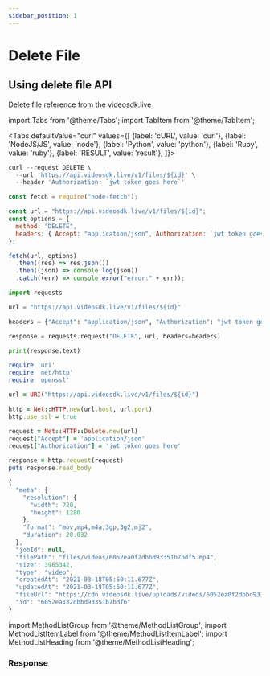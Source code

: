 ```yaml
---
sidebar_position: 1
---
```


# Delete File

## Using delete file API

Delete file reference from the videosdk.live

import Tabs from '@theme/Tabs';
import TabItem from '@theme/TabItem';

<Tabs
defaultValue="curl"
values={[
{label: 'cURL', value: 'curl'},
{label: 'NodeJS/JS', value: 'node'},
{label: 'Python', value: 'python'},
{label: 'Ruby', value: 'ruby'},
{label: 'RESULT', value: 'result'},
]}>
<TabItem value="curl">

```js
curl --request DELETE \
  --url 'https://api.videosdk.live/v1/files/${id}' \
  --header 'Authorization: `jwt token goes here`'
```

</TabItem>
<TabItem value="node">

```js
const fetch = require("node-fetch");

const url = "https://api.videosdk.live/v1/files/${id}";
const options = {
  method: "DELETE",
  headers: { Accept: "application/json", Authorization: `jwt token goes here` },
};

fetch(url, options)
  .then((res) => res.json())
  .then((json) => console.log(json))
  .catch((err) => console.error("error:" + err));
```

</TabItem>
<TabItem value="python">

```python
import requests

url = "https://api.videosdk.live/v1/files/${id}"

headers = {"Accept": "application/json", "Authorization": "jwt token goes here"}

response = requests.request("DELETE", url, headers=headers)

print(response.text)
```

</TabItem>
<TabItem value="ruby">

```ruby
require 'uri'
require 'net/http'
require 'openssl'

url = URI("https://api.videosdk.live/v1/files/${id}")

http = Net::HTTP.new(url.host, url.port)
http.use_ssl = true

request = Net::HTTP::Delete.new(url)
request["Accept"] = 'application/json'
request["Authorization"] = 'jwt token goes here'

response = http.request(request)
puts response.read_body
```

</TabItem>
<TabItem value="result">

```js
{
  "meta": {
    "resolution": {
      "width": 720,
      "height": 1280
    },
    "format": "mov,mp4,m4a,3gp,3g2,mj2",
    "duration": 20.032
  },
  "jobId": null,
  "filePath": "files/videos/6052ea0f2dbbd93351b7bdf5.mp4",
  "size": 3965342,
  "type": "video",
  "createdAt": "2021-03-18T05:50:11.677Z",
  "updatedAt": "2021-03-18T05:50:11.677Z",
  "fileUrl": "https://cdn.videosdk.live/uploads/videos/6052ea0f2dbbd93351b7bdf5.mp4",
  "id": "6052ea132dbbd93351b7bdf6"
}
```

</TabItem>
</Tabs>

import MethodListGroup from '@theme/MethodListGroup';
import MethodListItemLabel from '@theme/MethodListItemLabel';
import MethodListHeading from '@theme/MethodListHeading';

### Response

<MethodListGroup>
  <MethodListItemLabel name="__response"  type={"object"} >
    <MethodListGroup>
      <MethodListHeading heading="Response" />
      <MethodListItemLabel name="meta" type={"object"} >
        <MethodListGroup>
        <MethodListGroup>
          <MethodListItemLabel name="resolution"  type={"object"} >
            <MethodListItemLabel name="width"  type={"number"} />
            <MethodListItemLabel name="height"  type={"number"} />
          </MethodListItemLabel>
        </MethodListGroup>
        <MethodListItemLabel name="format"  type={"string"} />
        <MethodListItemLabel name="duration"  type={"number"} />
        </MethodListGroup>
      </MethodListItemLabel>
      <MethodListItemLabel name="jobId"  type={"string"} />
      <MethodListItemLabel name="filePath"  type={"string"} />
      <MethodListItemLabel name="size"  type={"number"} />
      <MethodListItemLabel name="type"  type={"string"} />
      <MethodListItemLabel name="createdAt"  type={"date"} />
      <MethodListItemLabel name="updatedAt"  type={"date"} />
      <MethodListItemLabel name="fileUrl"  type={"string"} />
      <MethodListItemLabel name="id"  type={"string"} />
    </MethodListGroup>
  </MethodListItemLabel>
</MethodListGroup>
